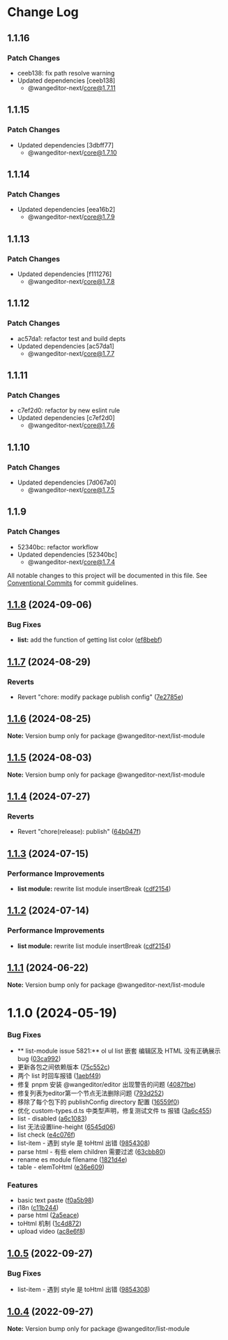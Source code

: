 # Change Log

## 1.1.16

### Patch Changes

- ceeb138: fix path resolve warning
- Updated dependencies [ceeb138]
  - @wangeditor-next/core@1.7.11

## 1.1.15

### Patch Changes

- Updated dependencies [3dbff77]
  - @wangeditor-next/core@1.7.10

## 1.1.14

### Patch Changes

- Updated dependencies [eea16b2]
  - @wangeditor-next/core@1.7.9

## 1.1.13

### Patch Changes

- Updated dependencies [f111276]
  - @wangeditor-next/core@1.7.8

## 1.1.12

### Patch Changes

- ac57da1: refactor test and build depts
- Updated dependencies [ac57da1]
  - @wangeditor-next/core@1.7.7

## 1.1.11

### Patch Changes

- c7ef2d0: refactor by new eslint rule
- Updated dependencies [c7ef2d0]
  - @wangeditor-next/core@1.7.6

## 1.1.10

### Patch Changes

- Updated dependencies [7d067a0]
  - @wangeditor-next/core@1.7.5

## 1.1.9

### Patch Changes

- 52340bc: refactor workflow
- Updated dependencies [52340bc]
  - @wangeditor-next/core@1.7.4

All notable changes to this project will be documented in this file.
See [Conventional Commits](https://conventionalcommits.org) for commit guidelines.

## [1.1.8](https://github.com/cycleccc/wangEditor/compare/@wangeditor-next/list-module@1.1.7...@wangeditor-next/list-module@1.1.8) (2024-09-06)

### Bug Fixes

- **list:** add the function of getting list color ([ef8bebf](https://github.com/cycleccc/wangEditor/commit/ef8bebf7b5455162e06b8958fcd7cc2aaa886455))

## [1.1.7](https://github.com/cycleccc/wangEditor/compare/@wangeditor-next/list-module@1.1.6...@wangeditor-next/list-module@1.1.7) (2024-08-29)

### Reverts

- Revert "chore: modify package publish config" ([7e2785e](https://github.com/cycleccc/wangEditor/commit/7e2785ede4512e19f8a337e745440e7bf9de2f30))

## [1.1.6](https://github.com/cycleccc/wangEditor/compare/@wangeditor-next/list-module@1.1.5...@wangeditor-next/list-module@1.1.6) (2024-08-25)

**Note:** Version bump only for package @wangeditor-next/list-module

## [1.1.5](https://github.com/cycleccc/wangEditor/compare/@wangeditor-next/list-module@1.1.4...@wangeditor-next/list-module@1.1.5) (2024-08-03)

**Note:** Version bump only for package @wangeditor-next/list-module

## [1.1.4](https://github.com/cycleccc/wangEditor/compare/@wangeditor-next/list-module@1.1.4-alpha.0...@wangeditor-next/list-module@1.1.4) (2024-07-27)

### Reverts

- Revert "chore(release): publish" ([64b047f](https://github.com/cycleccc/wangEditor/commit/64b047f9ec1ff499d5ca6c6063f410f49fd779ba))

## [1.1.3](https://github.com/cycleccc/wangEditor/compare/@wangeditor-next/list-module@1.1.1...@wangeditor-next/list-module@1.1.3) (2024-07-15)

### Performance Improvements

- **list module:** rewrite list module insertBreak ([cdf2154](https://github.com/cycleccc/wangEditor/commit/cdf2154dba4e92669f6211e6ac375f2a026fd58d))

## [1.1.2](https://github.com/cycleccc/wangEditor/compare/@wangeditor-next/list-module@1.1.1...@wangeditor-next/list-module@1.1.2) (2024-07-14)

### Performance Improvements

- **list module:** rewrite list module insertBreak ([cdf2154](https://github.com/cycleccc/wangEditor/commit/cdf2154dba4e92669f6211e6ac375f2a026fd58d))

## [1.1.1](https://github.com/cycleccc/wangEditor/compare/@wangeditor-next/list-module@1.1.0...@wangeditor-next/list-module@1.1.1) (2024-06-22)

**Note:** Version bump only for package @wangeditor-next/list-module

# 1.1.0 (2024-05-19)

### Bug Fixes

- ** list-module issue 5821:** ol ul list 嵌套 编辑区及 HTML 没有正确展示 bug ([03ca992](https://github.com/cycleccc/wangEditor/commit/03ca992636a594b58ed1e09d29c59d86f1330c60))
- 更新各包之间依赖版本 ([75c552c](https://github.com/cycleccc/wangEditor/commit/75c552cc8ed54765bebb86a7ec5329a7fc79e85f))
- 两个 list 时回车报错 ([1aebf49](https://github.com/cycleccc/wangEditor/commit/1aebf492d2ab0c79b602b4902a87bcd2ec0f8587))
- 修复 pnpm 安装 @wangeditor/editor 出现警告的问题 ([4087fbe](https://github.com/cycleccc/wangEditor/commit/4087fbee01c76bdd55e747a5e86c5e4a8d6a8353))
- 修复列表为editor第一个节点无法删除问题 ([793d252](https://github.com/cycleccc/wangEditor/commit/793d25239921c89e7721a4c57466128099388b7e))
- 移除了每个包下的 publishConfig directory 配置 ([16559f0](https://github.com/cycleccc/wangEditor/commit/16559f052545c111318be760e64291a521bdcc65))
- 优化 custom-types.d.ts 中类型声明，修复测试文件 ts 报错 ([3a6c455](https://github.com/cycleccc/wangEditor/commit/3a6c4553245bc734dae1e17d605af389971782a2))
- list - disabled ([a6c1083](https://github.com/cycleccc/wangEditor/commit/a6c1083a38da888526587180e5de0a4c8129d866))
- list 无法设置line-height ([6545d06](https://github.com/cycleccc/wangEditor/commit/6545d065f2fa1c664860cbf35f3628df8227f31e))
- list check ([e4c076f](https://github.com/cycleccc/wangEditor/commit/e4c076fb1ea98bef868f6ab6b862d9b6d6623307))
- list-item - 遇到 style 是 toHtml 出错 ([9854308](https://github.com/cycleccc/wangEditor/commit/98543083a1cb09207aceb2a4d8f3c1ce020b106d))
- parse html - 有些 elem children 需要过滤 ([63cbb80](https://github.com/cycleccc/wangEditor/commit/63cbb804c8c7a778a4ee1f4ba8717a11b4b6b5a3))
- rename es module filename ([1821d4e](https://github.com/cycleccc/wangEditor/commit/1821d4eef49e64efcb41b848849ca7a5e6472044))
- table - elemToHtml ([e36e609](https://github.com/cycleccc/wangEditor/commit/e36e6092ef721723169afc8bf0560a47ac9f4dfc))

### Features

- basic text paste ([f0a5b98](https://github.com/cycleccc/wangEditor/commit/f0a5b980c95fa1e2fc59a898c6e0d0723c276c28))
- i18n ([c11b244](https://github.com/cycleccc/wangEditor/commit/c11b2440f91b99d40bca18b675c66a22b6e160c9))
- parse html ([2a5eace](https://github.com/cycleccc/wangEditor/commit/2a5eace00f33cded50b68e8164748ec2480213fd))
- toHtml 机制 ([1c4d872](https://github.com/cycleccc/wangEditor/commit/1c4d8729f84aaab6a448f23064b34a20596305e9))
- upload video ([ac8e6f8](https://github.com/cycleccc/wangEditor/commit/ac8e6f8b5258e593714676a6f6be359ba525833c))

## [1.0.5](https://github.com/cycleccc/wangEditor/compare/@wangeditor/list-module@1.0.4...@wangeditor/list-module@1.0.5) (2022-09-27)

### Bug Fixes

- list-item - 遇到 style 是 toHtml 出错 ([9854308](https://github.com/cycleccc/wangEditor/commit/98543083a1cb09207aceb2a4d8f3c1ce020b106d))

## [1.0.4](https://github.com/cycleccc/wangEditor/compare/@wangeditor/list-module@1.0.3...@wangeditor/list-module@1.0.4) (2022-09-27)

**Note:** Version bump only for package @wangeditor/list-module
